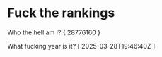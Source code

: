 # Fuck the rankings

Who the hell am I?
{ 28776160 }

What fucking year is it?
[ 2025-03-28T19:46:40Z ]
